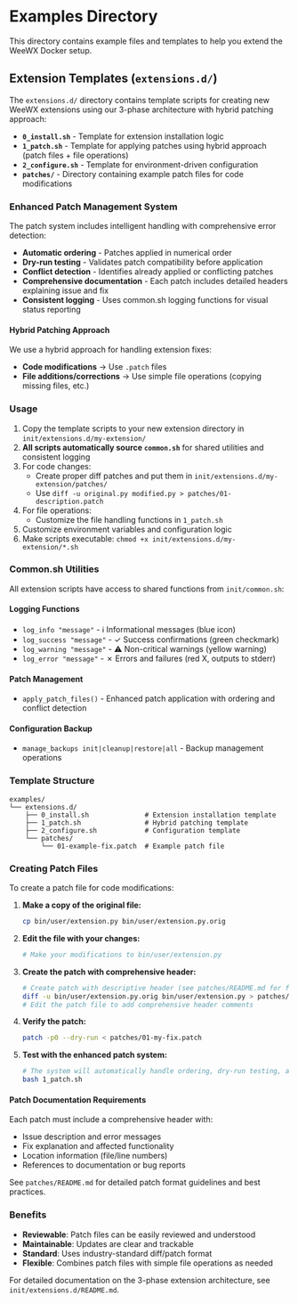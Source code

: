 # Examples Directory

This directory contains example files and templates to help you extend the WeeWX Docker setup.

## Extension Templates (`extensions.d/`)

The `extensions.d/` directory contains template scripts for creating new WeeWX extensions using our 3-phase architecture with hybrid patching approach:

- **`0_install.sh`** - Template for extension installation logic
- **`1_patch.sh`** - Template for applying patches using hybrid approach (patch files + file operations)
- **`2_configure.sh`** - Template for environment-driven configuration
- **`patches/`** - Directory containing example patch files for code modifications

### Enhanced Patch Management System

The patch system includes intelligent handling with comprehensive error detection:

- **Automatic ordering** - Patches applied in numerical order
- **Dry-run testing** - Validates patch compatibility before application
- **Conflict detection** - Identifies already applied or conflicting patches
- **Comprehensive documentation** - Each patch includes detailed headers explaining issue and fix
- **Consistent logging** - Uses common.sh logging functions for visual status reporting

#### Hybrid Patching Approach

We use a hybrid approach for handling extension fixes:

- **Code modifications** → Use `.patch` files
- **File additions/corrections** → Use simple file operations (copying missing files, etc.)

### Usage

1. Copy the template scripts to your new extension directory in `init/extensions.d/my-extension/`
2. **All scripts automatically source `common.sh`** for shared utilities and consistent logging
3. For code changes:
   - Create proper diff patches and put them in `init/extensions.d/my-extension/patches/`
   - Use `diff -u original.py modified.py > patches/01-description.patch`
4. For file operations:
   - Customize the file handling functions in `1_patch.sh`
5. Customize environment variables and configuration logic
6. Make scripts executable: `chmod +x init/extensions.d/my-extension/*.sh`

### Common.sh Utilities

All extension scripts have access to shared functions from `init/common.sh`:

#### Logging Functions

- `log_info "message"` - ℹ Informational messages (blue icon)
- `log_success "message"` - ✓ Success confirmations (green checkmark)  
- `log_warning "message"` - ⚠ Non-critical warnings (yellow warning)
- `log_error "message"` - ✗ Errors and failures (red X, outputs to stderr)

#### Patch Management

- `apply_patch_files()` - Enhanced patch application with ordering and conflict detection

#### Configuration Backup

- `manage_backups init|cleanup|restore|all` - Backup management operations

### Template Structure

```
examples/
└── extensions.d/
    ├── 0_install.sh              # Extension installation template
    ├── 1_patch.sh                # Hybrid patching template
    ├── 2_configure.sh            # Configuration template
    └── patches/
        └── 01-example-fix.patch  # Example patch file
```

### Creating Patch Files

To create a patch file for code modifications:

1. **Make a copy of the original file:**

   ```bash
   cp bin/user/extension.py bin/user/extension.py.orig
   ```

2. **Edit the file with your changes:**

   ```bash
   # Make your modifications to bin/user/extension.py
   ```

3. **Create the patch with comprehensive header:**

   ```bash
   # Create patch with descriptive header (see patches/README.md for format)
   diff -u bin/user/extension.py.orig bin/user/extension.py > patches/01-my-fix.patch
   # Edit the patch file to add comprehensive header comments
   ```

4. **Verify the patch:**

   ```bash
   patch -p0 --dry-run < patches/01-my-fix.patch
   ```

5. **Test with the enhanced patch system:**

   ```bash
   # The system will automatically handle ordering, dry-run testing, and conflict detection
   bash 1_patch.sh
   ```

#### Patch Documentation Requirements

Each patch must include a comprehensive header with:

- Issue description and error messages
- Fix explanation and affected functionality
- Location information (file/line numbers)
- References to documentation or bug reports

See `patches/README.md` for detailed patch format guidelines and best practices.

### Benefits

- **Reviewable**: Patch files can be easily reviewed and understood
- **Maintainable**: Updates are clear and trackable
- **Standard**: Uses industry-standard diff/patch format
- **Flexible**: Combines patch files with simple file operations as needed

For detailed documentation on the 3-phase extension architecture, see `init/extensions.d/README.md`.